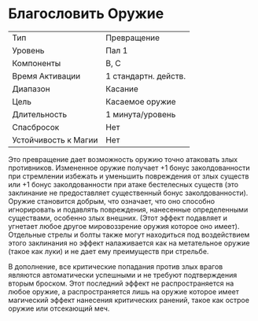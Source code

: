 
# Благословить Оружие

| | |
|---|---|
|Тип|Превращение|
|Уровень| Пал 1|
|Компоненты| В, С|
|Время Активации| 1 стандартн. действ.|
|Диапазон| Касание|
|Цель| Касаемое оружие|
|Длительность| 1 минута/уровень|
|Спасбросок| Нет|
|Устойчивость к Магии| Нет|

Это превращение дает возможность
оружию точно атаковать злых противников. Измененное оружие получает +1
бонус заколдованности при стремлении
избежать и уменьшить повреждения от
злых существ или +1 бонус заколдованности при атаке бестелесных существ
(это заклинание не предоставляет существенный бонус заколдованности).
Оружие становится добрым, что означает, что оно способно игнорировать
и подавлять повреждения, нанесенные
определенными существами, особенно
злых внешних. (Этот эффект подавляет
и угнетает любое другое мировоззрение
оружия которое оно имеет). Отдельные
стрелы и болты также могут находиться
под воздействием этого заклинания но
эффект налаживается как на метательное оружие (такое как луки) и не дает
ему преимуществ при стрельбе.

В дополнение, все критические попадания против злых врагов являются автоматически успешными и не требуют
подтверждения вторым броском. Этот
последний эффект не распространяется
на любое оружие, а распространяется
лишь на оружие которое имеет магический эффект нанесения критических
ранений, такое как острое оружие или
отсекающий меч.